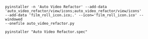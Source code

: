 <code>pyinstaller -n 'Auto Video Refactor' --add-data 'auto_video_refactor/view/icons;auto_video_refactor/view/icons' --add-data 'film_roll_icon.ico;.' --icon='film_roll_icon.ico' --windowed  --onefile auto_video_refactor.py</code>

<code>pyinstaller "Auto Video Refactor.spec"</code>